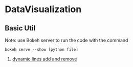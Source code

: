 # DataVisualization

## Basic Util

Note: use Bokeh server to run the code with the command
```
bokeh serve --show [python file]
```

1. [dynamic lines add and remove](https://github.com/DolphinWilly/DataVisualization/blob/master/Util/dynamicLine.py)

